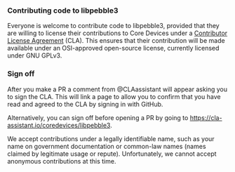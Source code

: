 ### Contributing code to libpebble3

Everyone is welcome to contribute code to libpebble3, provided that they are willing to license their contributions to Core Devices under a [Contributor License Agreement](https://cla-assistant.io/coredevices/libpebble3) (CLA). This ensures that their contribution will be made available under an OSI-approved open-source license, currently licensed under GNU GPLv3. 

### Sign off
After you make a PR a comment from @CLAassistant will appear asking you to sign the CLA. This will link a page to allow you to confirm that you have read and agreed to the CLA by signing in with GitHub.

Alternatively, you can sign off before opening a PR by going to https://cla-assistant.io/coredevices/libpebble3.

We accept contributions under a legally identifiable name, such as your name on government documentation or common-law names (names claimed by legitimate usage or repute). Unfortunately, we cannot accept anonymous contributions at this time.


